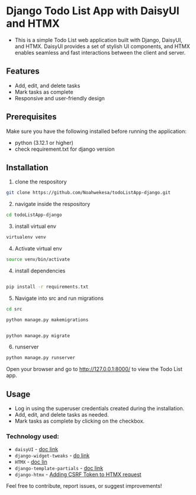 # Django Todo List App with DaisyUI and HTMX

- This is a simple Todo List web application built with Django, DaisyUI, and HTMX. DaisyUI provides a set of stylish UI components, and HTMX enables seamless and fast interactions between the client and server.

## Features

- Add, edit, and delete tasks
- Mark tasks as complete
- Responsive and user-friendly design

## Prerequisites

Make sure you have the following installed before running the application:

- python (3.12.1 or higher)
- check requirement.txt for django version

## Installation

1. clone the respository

```sh
git clone https://github.com/Noahwekesa/todoListApp-django.git
```

2. navigate inside the respository

```sh
cd todoListApp-django
```

3. install virtual env

```sh
virtualenv venv
```

4. Activate virtual env

```sh
source venv/bin/activate
```

4. install dependencies

```sh

pip install -r requirements.txt
```

5. Navigate into src and run migrations

```sh
cd src

python manage.py makemigrations


python manage.py migrate

```

6. runserver

```sh
python manage.py runserver
```

Open your browser and go to http://127.0.0.1:8000/ to view the Todo List app.

## Usage

- Log in using the superuser credentials created during the installation.
- Add, edit, and delete tasks as needed.
- Mark tasks as complete by clicking on the checkbox.

### Technology used:

- `daisyUI` - [doc link](https://daisyui.com/)
- `django-widget-tweaks` - [do link](https://pypi.org/project/django-widget-tweaks/)
- `HTMX` - [doc lin](https://htmx.org/docs/#installing)
- `django-template-partials` - [doc link](https://github.com/carltongibson/django-template-partials)
- `django-htmx` - [Adding CSRF Token to HTMX request](https://django-htmx.readthedocs.io/en/latest/tips.html)

Feel free to contribute, report issues, or suggest improvements!
